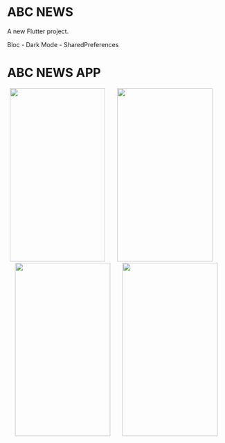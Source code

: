 # ABC NEWS

A new Flutter project.

Bloc - Dark Mode - SharedPreferences

# ABC NEWS APP
  <p align="center">
    <img src="https://user-images.githubusercontent.com/78268762/159336962-6be6ba88-4012-4b0f-b568-0c683cdd3edb.png" width="220" height="400" />
&nbsp; &nbsp; &nbsp; 
 <img src="https://user-images.githubusercontent.com/78268762/159337294-6131847d-2efb-4818-ae3b-3c5da5951345.png" width="220" height="400" />
&nbsp; &nbsp; &nbsp; 
  <img src="https://user-images.githubusercontent.com/78268762/159336519-389d5aa2-f8d0-45af-b161-43dad1ccdc85.png" width="220" height="400" />
  &nbsp; &nbsp; &nbsp; 
   <img src="https://user-images.githubusercontent.com/78268762/159336513-122d4317-b29c-4f2c-ba78-369f24ffc426.png" width="220" height="400" />

  
  

                                                                                                                   



